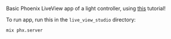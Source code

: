 Basic Phoenix LiveView app of a light controller, using [this](https://pragmaticstudio.com/tutorials/getting-started-with-phoenix-liveview) tutorial!

To run app, run this in the `live_view_studio` directory:
```
mix phx.server
```
